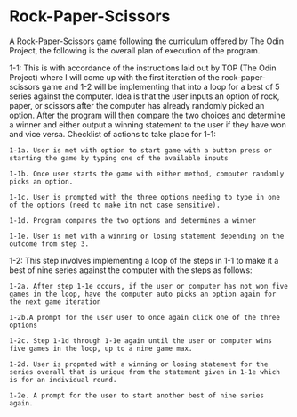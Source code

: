 # Rock-Paper-Scissors
A Rock-Paper-Scissors game following the curriculum offered by The Odin Project, the following is the overall plan of execution of the program.

1-1: This is with accordance of the instructions laid out by TOP (The Odin Project) where I will come up with the first iteration of the rock-paper-scissors game and 1-2 will be implementing that into a loop for a best of 5 series against the computer. Idea is that the user inputs an option of rock, paper, or scissors after the computer has already randomly picked an option. After the program will then compare the two choices and determine a winner and either output a winning statement to the user if they have won and vice versa. Checklist of actions to take place for 1-1:

    1-1a. User is met with option to start game with a button press or starting the game by typing one of the available inputs

    1-1b. Once user starts the game with either method, computer randomly picks an option. 

    1-1c. User is prompted with the three options needing to type in one of the options (need to make itn not case sensitive).

    1-1d. Program compares the two options and determines a winner 

    1-1e. User is met with a winning or losing statement depending on the outcome from step 3.

1-2: This step involves implementing a loop of the steps in 1-1 to make it a best of nine series against the computer with the steps as follows:

    1-2a. After step 1-1e occurs, if the user or computer has not won five games in the loop, have the computer auto picks an option again for the next game iteration

    1-2b.A prompt for the user user to once again click one of the three options 

    1-2c. Step 1-1d through 1-1e again until the user or computer wins five games in the loop, up to a nine game max.

    1-2d. User is propmted with a winning or losing statement for the series overall that is unique from the statement given in 1-1e which is for an individual round.

    1-2e. A prompt for the user to start another best of nine series again.
